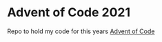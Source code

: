 # Advent of Code 2021

Repo to hold my code for this years [Advent of Code](https://adventofcode.com/)
